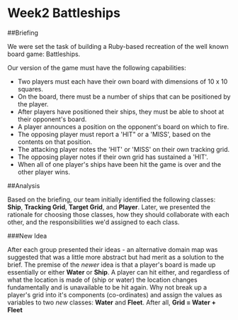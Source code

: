 Week2 Battleships
===========
##Briefing
  
We were set the task of building a Ruby-based recreation of the well known board game: Battleships.  
  
Our version of the game must have the following capabilities:
  
+ Two players must each have their own board with dimensions of 10 x 10 squares.  
+ On the board, there must be a number of ships that can be positioned by the player.  
+ After players have positioned their ships, they must be able to shoot at their opponent's board.  
+ A player announces a position on the opponent's board on which to fire. 
+ The opposing player must report a 'HIT" or a 'MISS', based on the contents on that position. 
+ The attacking player notes the 'HIT' or 'MISS' on their own tracking grid. 
+ The opposing player notes if their own grid has sustained a 'HIT'. 
+ When all of one player's ships have been hit the game is over and the other player wins. 
   
   
##Analysis
    
Based on the briefing, our team initially identified the following classes: **Ship**, **Tracking Grid**, **Target Grid**, and **Player**.  Later, we presented the rationale for choosing those classes, how they should collaborate with each other, and the responsibilities we'd assigned to each class.  

###New Idea
   
After each group presented their ideas - an alternative domain map was suggested that was a little more abstract but had merit as a solution to the brief. The premise of the *newer* idea is that a player's board is made up essentially or either **Water** or **Ship**. A player can hit either, and regardless of what the location is made of (ship or water) the location changes fundamentally and is unavailable to be hit again. Why not break up a player's grid into it's components (co-ordinates) and assign the values as variables to two *new* classes: **Water** and **Fleet**. After all, **Grid = Water + Fleet**


